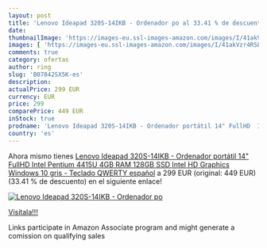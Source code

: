 ```yaml
---
layout: post
title: 'Lenovo Ideapad 320S-14IKB - Ordenador po al 33.41 % de descuento'
date: 
thumbnailImage: 'https://images-eu.ssl-images-amazon.com/images/I/41akVzr4RSL._SL200_.jpg'
images: [ 'https://images-eu.ssl-images-amazon.com/images/I/41akVzr4RSL._SL200_.jpg' ]
comments: true
category: ofertas
author: ring
slug: 'B07842SX5K-es'
description:
actualPrice: 299 EUR
currency: EUR
price: 299
comparePrice: 449 EUR
inStock: true
prodname: 'Lenovo Ideapad 320S-14IKB - Ordenador portátil 14" FullHD  Intel Pentium 4415U  4GB RAM  128GB SSD  Intel HD Graphics  Windows 10  gris - Teclado QWERTY español'
country: 'es'
---
```


Ahora mismo tienes [Lenovo Ideapad 320S-14IKB - Ordenador portátil 14" FullHD  Intel Pentium 4415U  4GB RAM  128GB SSD  Intel HD Graphics  Windows 10  gris - Teclado QWERTY español](https://www.amazon.es/dp/B07842SX5K/?tag=tolees-21) a 299 EUR (original: 449 EUR) (33.41 %  de descuento) en el siguiente enlace!

[![Lenovo Ideapad 320S-14IKB - Ordenador po](https://images-eu.ssl-images-amazon.com/images/I/41akVzr4RSL._SL200_.jpg)](https://www.amazon.es/dp/B07842SX5K/?tag=tolees-21)

[Visítala!!!](https://www.amazon.es/dp/B07842SX5K/?tag=tolees-21)

Links participate in Amazon Associate program and might generate a comission on qualifying sales

